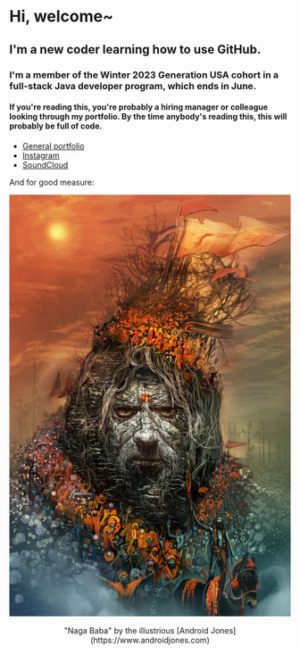 # Hi, welcome~

## I'm a new coder learning how to use GitHub.

### I'm a member of the Winter 2023 Generation USA cohort in a full-stack Java developer program, which ends in June.

#### If you're reading this, you're probably a hiring manager or colleague looking through my portfolio. By the time anybody's reading this, this will probably be full of code.

- [General portfolio](https://www.richardhartnell.com)
- [Instagram](https://www.contactballer)
- [SoundCloud](https://www.soundcloud.com/velveteen)

And for good measure:

![img](./Android_Jones_Naga_Baba.webp)
<p align="center">"Naga Baba" by the illustrious [Android Jones](https://www.androidjones.com)</p>
